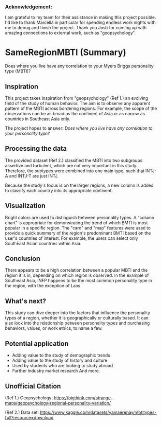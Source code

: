 ### Acknowledgement: 
I am grateful to my team for their assistance in making this project possible.
I'd like to thank Marcella in particular for spending endless work nights with me to debug and finish the project.
Thank you Josh for coming up with amazing connections to external work, such as "geopsychology".

# SameRegionMBTI (Summary)
Does where you live have any correlation to your Myers Briggs personality type (MBTI)?

## Inspiration
This project takes inspiration from "geopsychology" (Ref 1.) an evolving field of the study of human behavior.
The aim is to observe any apparent pattern of the MBTI across bordering regions. For example, the scope of the observations can be as broad as the continent of Asia or as narrow as countries in Southeast Asia only.

The project hopes to answer: *Does where you live have any correlation to your personality type?*

## Processing the data
The provided dataset (Ref 2.) classified the MBTI into two subgroups: assertive and turbulent, which are not very important in this study. Therefore, the subtypes were combined into one main type, such that INTJ-A and INTJ-T are just INTJ.

Because the study's focus is on the larger regions, a new column is added to classify each country into its appropriate continent. 

## Visualization
Bright colors are used to distinguish between personality types.
A "column chart" is appropriate for demonstrating the trend of which BMTI is most popular in a specific region.
The "card" and "map" features were used to provide a quick summary of the region's predominant BMTI based on the user's countries of interest. For example, the users can select only SouthEast Asian countries within Asia.


## Conclusion
There appears to be a high correlation between a popular MBTI and the region it is in, depending on which region is observed.
In the example of Southeast Asia, INFP happens to be the most common personality type in the region, with the exception of Laos.


## What's next?
This study can dive deeper into the factors that influence the personality types of a region, whether it is geographically or culturally based. It can also look into the relationship between personality types and purchasing behaviors, values, or work ethics, to name a few.

## Potential application
- Adding value to the study of demographic trends
- Adding value to the study of history and culture
- Used by students who are looking to study abroad
- Further industry market research
And more.

## Unofficial Citation
(Ref 1.) Geopsychology:
https://bigthink.com/strange-maps/geopsychology-regional-personality-variation/

(Ref 2.) Data set:
https://www.kaggle.com/datasets/yamaerenay/mbtitypes-full?resource=download
